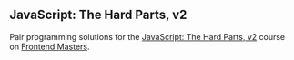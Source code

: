 ## JavaScript: The Hard Parts, v2

Pair programming solutions for the [JavaScript: The Hard Parts, v2](https://frontendmasters.com/courses/javascript-hard-parts-v2/) course on [Frontend Masters](https://frontendmasters.com/).